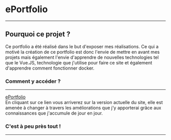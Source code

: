 # ePortfolio
-------------
## Pourquoi ce projet ?

Ce portfolio a été réalisé dans le but d'exposer mes réalisations. Ce qui a motivé la création de ce portfolio est donc l'envie de mettre en avant mes projets mais également l'envie d'apprendre de nouvelles technologies tel que le Vue.JS, technologie que j'utilise pour faire ce site et également d'apprendre comment fonctionner docker.

### Comment y accéder ? 
-------------
[ePortfolio](https://www.damien-mathieu.live)  
En cliquant sur ce lien vous arriverez sur la version actuelle du site, elle est amenée à changer à travers les améliorations que j'y apporterai grâce aux connaissances que j'accumule de jour en jour.

### C'est à peu près tout !
-------------
